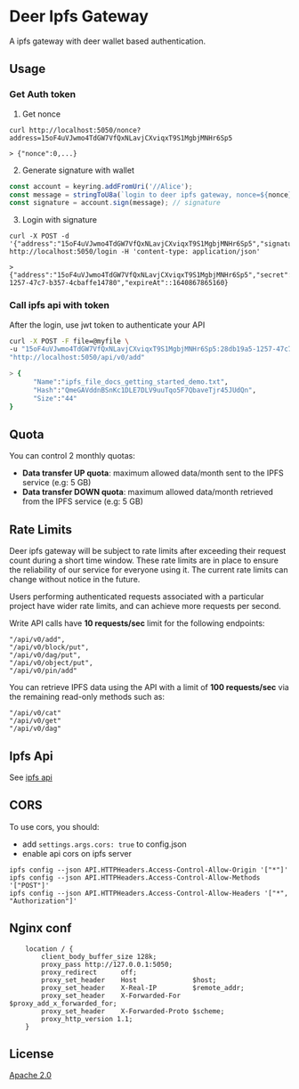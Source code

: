 # Deer Ipfs Gateway

A ipfs gateway with deer wallet based authentication.

## Usage

### Get Auth token

1. Get nonce

```
curl http://localhost:5050/nonce?address=15oF4uVJwmo4TdGW7VfQxNLavjCXviqxT9S1MgbjMNHr6Sp5

> {"nonce":0,...} 
```

2. Generate signature with wallet

```js
const account = keyring.addFromUri('//Alice'); 
const message = stringToU8a(`login to deer ipfs gateway, nonce=${nonce}`); // nonce from prev step
const signature = account.sign(message); // signature
```

3. Login with signature

```
curl -X POST -d '{"address":"15oF4uVJwmo4TdGW7VfQxNLavjCXviqxT9S1MgbjMNHr6Sp5","signature":"0x..."} http://localhost:5050/login -H 'content-type: application/json'

> {"address":"15oF4uVJwmo4TdGW7VfQxNLavjCXviqxT9S1MgbjMNHr6Sp5","secret":"28db19a5-1257-47c7-b357-4cbaffe14780","expireAt"::1640867865160}
```

### Call ipfs api with token

After the login, use jwt token to authenticate your API

```sh
curl -X POST -F file=@myfile \
-u "15oF4uVJwmo4TdGW7VfQxNLavjCXviqxT9S1MgbjMNHr6Sp5:28db19a5-1257-47c7-b357-4cbaffe14780" \
"http://localhost:5050/api/v0/add"

> {
      "Name":"ipfs_file_docs_getting_started_demo.txt",
      "Hash":"QmeGAVddnBSnKc1DLE7DLV9uuTqo5F7QbaveTjr45JUdQn",
      "Size":"44"
}
```

## Quota

You can control 2 monthly quotas:

- **Data transfer UP quota**: maximum allowed data/month sent to the IPFS service (e.g: 5 GB)
- **Data transfer DOWN quota**: maximum allowed data/month retrieved from the IPFS service (e.g: 5 GB)

## Rate Limits
Deer ipfs gateway will be subject to rate limits after exceeding their request count during a short time window. These rate limits are in place to ensure the reliability of our service for everyone using it. The current rate limits can change without notice in the future.

Users performing authenticated requests associated with a particular project have wider rate limits, and can achieve more requests per second.

Write API calls have **10 requests/sec** limit for the following endpoints:
```
"/api/v0/add",
"/api/v0/block/put",
"/api/v0/dag/put",
"/api/v0/object/put",
"/api/v0/pin/add"
```

You can retrieve IPFS data using the API with a limit of **100 requests/sec** via the remaining read-only methods such as:
```
"/api/v0/cat"
"/api/v0/get"
"/api/v0/dag"
```

## Ipfs Api

See [ipfs api](https://sigoden.github.io/jsona-openapi/?source=https://raw.githubusercontent.com/DeerNetwork/deer-ipfs-gateway/main/apiIpfs.jsona)

## CORS

To use cors, you should:
 - add `settings.args.cors: true` to config.json
 - enable api cors on ipfs server
 ```
 ipfs config --json API.HTTPHeaders.Access-Control-Allow-Origin '["*"]'
 ipfs config --json API.HTTPHeaders.Access-Control-Allow-Methods '["POST"]'
 ipfs config --json API.HTTPHeaders.Access-Control-Allow-Headers '["*", "Authorization"]'
 ```


## Nginx conf

```
    location / {
        client_body_buffer_size 128k;
        proxy_pass http://127.0.0.1:5050;
        proxy_redirect      off;
        proxy_set_header    Host              $host;
        proxy_set_header    X-Real-IP         $remote_addr;
        proxy_set_header    X-Forwarded-For   $proxy_add_x_forwarded_for;
        proxy_set_header    X-Forwarded-Proto $scheme;
        proxy_http_version 1.1;
    }
```

## License

[Apache 2.0](./LICENSE)